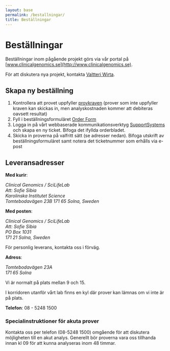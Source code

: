 ```yaml
---
layout: base
permalink: /bestallningar/
title: Beställningar
---
```


# Beställningar
Beställningar inom pågående projekt görs via vår portal på [www.clinicalgenomics.se](http://www.clinicalgenomics.se).

För att diskutera nya projekt, kontakta [Valtteri Wirta](mailto:valtteri.wirta@scilifelab.se).


## Skapa ny beställning
1. Kontrollera att provet uppfyller [provkraven](www.clinicalgenomics.se/provkrav/) (prover som inte uppfyller kraven kan skickas in, men analyskostnaden kommer att debiteras oavsett resultat)
2. Fyll i beställningsformuläret [Order Form](https://clinical-scilifelab.supportsystem.com/kb/faq.php?cid=11)
3. Logga in på vårt webbaserade kommunikationsverktyg [SupportSystems](www.https://clinical-scilifelab.supportsystem.com) och skapa en ny ticket. Bifoga det ifyllda orderbladet.
4. Skicka in proverna på valfritt sätt (se adresser nedan). Bifoga utskrift av beställningsformuläret samt notera det ticketnummer som erhålls via e-post



## Leveransadresser

**Med kurir**:

<address>
	Clinical Genomics / SciLifeLab <br>
	Att: Sofie Sibia <br>
	Karolinska Institutet Science <br>
	Tomtebodavägen 23B 171 65 Solna, Sweden
</address>

**Med posten**:

<address>
	Clinical Genomics / SciLifeLab <br>
	Att: Sofie Sibia <br>
	PO Box 1031 <br>
	171 21 Solna, Sweden
</address>

För personlig leverans, kontakta oss i förväg. 

**Adress**:

<address>
	Tomtebodavägen 23A <br>
	171 65 Solna
</address>

Vi är normalt på plats mellan 9 och 15.

I korridoren utanför vårt lab finns en kyl där prover kan lämnas om vi inte är på plats. 

**Telefon**: 08 - 5248 1500

### Specialinstruktioner för akuta prover
Kontakta oss per telefon (08-5248 1500) omgående för att diskutera möjligheten till en akut analys. Generellt bör proverna vara oss tillhanda innan kl 09 för att kunna analyseras inom 48 timmar.
